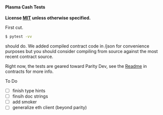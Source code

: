 #### Plasma Cash Tests  

**License [MIT](https://github.com/getdock/dock-plasma-cash/blob/contracts/LICENSE) unless otherwise specified.**

First cut.  

```bash
$ pytest -vv
```  
should do. We added compiled contract code in /json for convenience purposes but you should consider compiling from source against the most recent contract source.  

Right now, the tests are geared toward Parity Dev, see the [Readme](https://github.com/getdock/plasma-cash-contracts/tree/master/contracts) in contracts for more info.


To Do  
- [ ] finish type hints  
- [ ] finsih doc strings
- [ ] add smoker
- [ ] generalize eth client (beyond parity)
